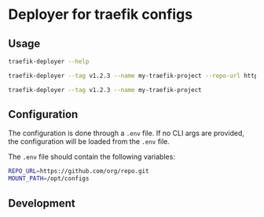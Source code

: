 # Deployer for traefik configs

## Usage

```bash
traefik-deployer --help
```

```bash
traefik-deployer --tag v1.2.3 --name my-traefik-project --repo-url https://github.com/org/repo.git --mount-path /opt/configs
```

```bash
traefik-deployer --tag v1.2.3 --name my-traefik-project
```

## Configuration

The configuration is done through a `.env` file. If no CLI args are provided, the configuration will be loaded from the `.env` file.

The `.env` file should contain the following variables:

```bash
REPO_URL=https://github.com/org/repo.git
MOUNT_PATH=/opt/configs
```

## Development

